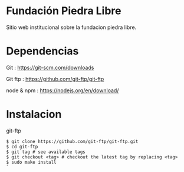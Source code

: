 # Fundación Piedra Libre

Sitio web institucional sobre la fundacion piedra libre.


# Dependencias

Git : https://git-scm.com/downloads

Git ftp : https://github.com/git-ftp/git-ftp

node & npm : https://nodejs.org/en/download/

# Instalacion

git-ftp
```
$ git clone https://github.com/git-ftp/git-ftp.git
$ cd git-ftp
$ git tag # see available tags
$ git checkout <tag> # checkout the latest tag by replacing <tag>
$ sudo make install
`


